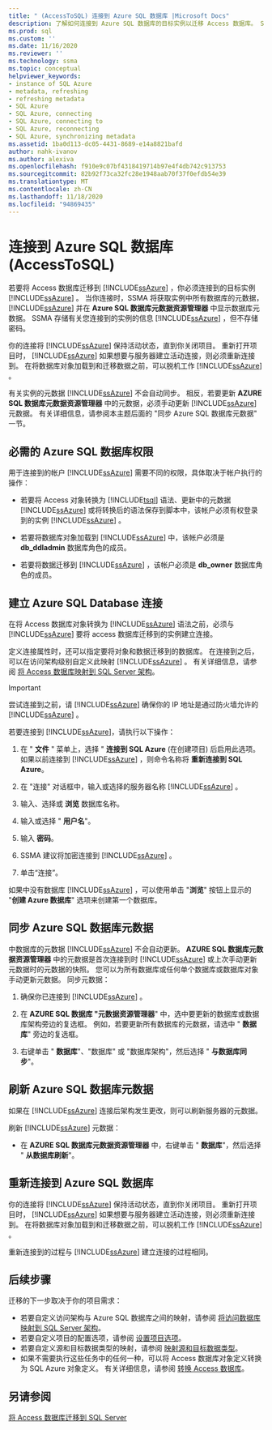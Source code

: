 ```yaml
---
title: " (AccessToSQL) 连接到 Azure SQL 数据库 |Microsoft Docs"
description: 了解如何连接到 Azure SQL 数据库的目标实例以迁移 Access 数据库。 SSMA 获取有关 Azure SQL 数据库中的数据库的元数据。
ms.prod: sql
ms.custom: ''
ms.date: 11/16/2020
ms.reviewer: ''
ms.technology: ssma
ms.topic: conceptual
helpviewer_keywords:
- instance of SQL Azure
- metadata, refreshing
- refreshing metadata
- SQL Azure
- SQL Azure, connecting
- SQL Azure, connecting to
- SQL Azure, reconnecting
- SQL Azure, synchronizing metadata
ms.assetid: 1ba0d113-dc05-4431-8689-e14a8821bafd
author: nahk-ivanov
ms.author: alexiva
ms.openlocfilehash: f910e9c07bf4318419714b97e4f4db742c913753
ms.sourcegitcommit: 82b92f73ca32fc28e1948aab70f37f0efdb54e39
ms.translationtype: MT
ms.contentlocale: zh-CN
ms.lasthandoff: 11/18/2020
ms.locfileid: "94869435"
---
```

# <a name="connecting-to-azure-sql-database-accesstosql"></a>连接到 Azure SQL 数据库 (AccessToSQL) 

若要将 Access 数据库迁移到 [!INCLUDE[ssAzure](../../includes/ssazure_md.md)] ，你必须连接到的目标实例 [!INCLUDE[ssAzure](../../includes/ssazure_md.md)] 。 当你连接时，SSMA 将获取实例中所有数据库的元数据， [!INCLUDE[ssAzure](../../includes/ssazure_md.md)] 并在 **Azure SQL 数据库元数据资源管理器** 中显示数据库元数据。 SSMA 存储有关您连接到的实例的信息 [!INCLUDE[ssAzure](../../includes/ssazure_md.md)] ，但不存储密码。

你的连接将 [!INCLUDE[ssAzure](../../includes/ssazure_md.md)] 保持活动状态，直到你关闭项目。 重新打开项目时， [!INCLUDE[ssAzure](../../includes/ssazure_md.md)] 如果想要与服务器建立活动连接，则必须重新连接到。 在将数据库对象加载到和迁移数据之前，可以脱机工作 [!INCLUDE[ssAzure](../../includes/ssazure_md.md)] 。

有关实例的元数据 [!INCLUDE[ssAzure](../../includes/ssazure_md.md)] 不会自动同步。 相反，若要更新 **AZURE SQL 数据库元数据资源管理器** 中的元数据，必须手动更新 [!INCLUDE[ssAzure](../../includes/ssazure_md.md)] 元数据。 有关详细信息，请参阅本主题后面的 "同步 Azure SQL 数据库元数据" 一节。

## <a name="required-azure-sql-database-permissions"></a>必需的 Azure SQL 数据库权限

用于连接到的帐户 [!INCLUDE[ssAzure](../../includes/ssazure_md.md)] 需要不同的权限，具体取决于帐户执行的操作：

- 若要将 Access 对象转换为 [!INCLUDE[tsql](../../includes/tsql-md.md)] 语法、更新中的元数据 [!INCLUDE[ssAzure](../../includes/ssazure_md.md)] 或将转换后的语法保存到脚本中，该帐户必须有权登录到的实例 [!INCLUDE[ssAzure](../../includes/ssazure_md.md)] 。

- 若要将数据库对象加载到 [!INCLUDE[ssAzure](../../includes/ssazure_md.md)] 中，该帐户必须是 **db_ddladmin** 数据库角色的成员。

- 若要将数据迁移到 [!INCLUDE[ssAzure](../../includes/ssazure_md.md)] ，该帐户必须是 **db_owner** 数据库角色的成员。

## <a name="establishing-an-azure-sql-database-connection"></a>建立 Azure SQL Database 连接

在将 Access 数据库对象转换为 [!INCLUDE[ssAzure](../../includes/ssazure_md.md)] 语法之前，必须与 [!INCLUDE[ssAzure](../../includes/ssazure_md.md)] 要将 access 数据库迁移到的实例建立连接。

定义连接属性时，还可以指定要将对象和数据迁移到的数据库。 在连接到之后，可以在访问架构级别自定义此映射 [!INCLUDE[ssAzure](../../includes/ssazure_md.md)] 。 有关详细信息，请参阅 [将 Access 数据库映射到 SQL Server 架构](mapping-source-and-target-databases-accesstosql.md)。
  
> [!IMPORTANT]
> 尝试连接到之前，请 [!INCLUDE[ssAzure](../../includes/ssazure_md.md)] 确保你的 IP 地址是通过防火墙允许的 [!INCLUDE[ssAzure](../../includes/ssazure_md.md)] 。
  
若要连接到 [!INCLUDE[ssAzure](../../includes/ssazure_md.md)]，请执行以下操作：

1. 在 " **文件** " 菜单上，选择 " **连接到 SQL Azure** (在创建项目) 后启用此选项。
   如果以前连接到 [!INCLUDE[ssAzure](../../includes/ssazure_md.md)] ，则命令名称将 **重新连接到 SQL Azure**。

2. 在 "连接" 对话框中，输入或选择的服务器名称 [!INCLUDE[ssAzure](../../includes/ssazure_md.md)] 。

3. 输入、选择或 **浏览** 数据库名称。

4. 输入或选择 " **用户名**"。

5. 输入 **密码**。

6. SSMA 建议将加密连接到 [!INCLUDE[ssAzure](../../includes/ssazure_md.md)] 。

7. 单击“连接”。
  
如果中没有数据库 [!INCLUDE[ssAzure](../../includes/ssazure_md.md)] ，可以使用单击 "**浏览**" 按钮上显示的 "**创建 Azure 数据库**" 选项来创建第一个数据库。

## <a name="synchronizing-azure-sql-database-metadata"></a>同步 Azure SQL 数据库元数据

中数据库的元数据 [!INCLUDE[ssAzure](../../includes/ssazure_md.md)] 不会自动更新。 **AZURE SQL 数据库元数据资源管理器** 中的元数据是首次连接到时 [!INCLUDE[ssAzure](../../includes/ssazure_md.md)] 或上次手动更新元数据时的元数据的快照。 您可以为所有数据库或任何单个数据库或数据库对象手动更新元数据。 同步元数据：

1. 确保你已连接到 [!INCLUDE[ssAzure](../../includes/ssazure_md.md)] 。

2. 在 **AZURE SQL 数据库 "元数据资源管理器**" 中，选中要更新的数据库或数据库架构旁边的复选框。
   例如，若要更新所有数据库的元数据，请选中 " **数据库**" 旁边的复选框。

3. 右键单击 " **数据库**"、"数据库" 或 "数据库架构"，然后选择 " **与数据库同步**"。

## <a name="refreshing-azure-sql-database-metadata"></a>刷新 Azure SQL 数据库元数据

如果在 [!INCLUDE[ssAzure](../../includes/ssazure_md.md)] 连接后架构发生更改，则可以刷新服务器的元数据。

刷新 [!INCLUDE[ssAzure](../../includes/ssazure_md.md)] 元数据：

- 在 **AZURE SQL 数据库元数据资源管理器** 中，右键单击 " **数据库**"，然后选择 " **从数据库刷新**"。

## <a name="reconnecting-to-azure-sql-database"></a>重新连接到 Azure SQL 数据库

你的连接将 [!INCLUDE[ssAzure](../../includes/ssazure_md.md)] 保持活动状态，直到你关闭项目。 重新打开项目时， [!INCLUDE[ssAzure](../../includes/ssazure_md.md)] 如果想要与服务器建立活动连接，则必须重新连接到。 在将数据库对象加载到和迁移数据之前，可以脱机工作 [!INCLUDE[ssAzure](../../includes/ssazure_md.md)] 。

重新连接到的过程与 [!INCLUDE[ssAzure](../../includes/ssazure_md.md)] 建立连接的过程相同。

## <a name="next-steps"></a>后续步骤

迁移的下一步取决于你的项目需求：

- 若要自定义访问架构与 Azure SQL 数据库之间的映射，请参阅 [将访问数据库映射到 SQL Server 架构](mapping-source-and-target-databases-accesstosql.md)。
- 若要自定义项目的配置选项，请参阅 [设置项目选项](setting-conversion-and-migration-options-accesstosql.md)。
- 若要自定义源和目标数据类型的映射，请参阅 [映射源和目标数据类型](mapping-source-and-target-data-types-accesstosql.md)。
- 如果不需要执行这些任务中的任何一种，可以将 Access 数据库对象定义转换为 SQL Azure 对象定义。 有关详细信息，请参阅 [转换 Access 数据库](converting-access-database-objects-accesstosql.md)。

## <a name="see-also"></a>另请参阅

[将 Access 数据库迁移到 SQL Server](migrating-access-databases-to-sql-server-azure-sql-db-accesstosql.md)
